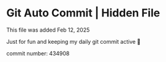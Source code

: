 # Git Auto Commit | Hidden File

This file was added Feb 12, 2025

Just for fun and keeping my daily git commit active 🤪

commit number: 434908
